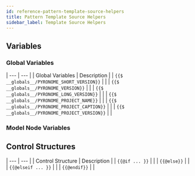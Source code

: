 ```yaml
---
id: reference-pattern-template-source-helpers
title: Pattern Template Source Helpers
sidebar_label: Template Source Helpers
---
```


<a id="aHeaderMenuAnchor" data-header-menu="Docs"></a>

## Variables

### Global Variables

| --- | --- |
| Global Variables | Description |
| `{{$ __globals__/PYRONOME_SHORT_VERSION}}` |  |
| `{{$ __globals__/PYRONOME_VERSION}}` |  |
| `{{$ __globals__/PYRONOME_LONG_VERSION}}` |  |
| `{{$ __globals__/PYRONOME_PROJECT_NAME}}` |  |
| `{{$ __globals__/PYRONOME_PROJECT_CAPTION}}` |  |
| `{{$ __globals__/PYRONOME_PROJECT_VERSION}}` |  |

### Model Node Variables

## Control Structures

| --- | --- |
| Control Structure | Description |
| `{{@if ... }}` |  |
| `{{@else}}` |    |
| `{{@elseif ... }}` |   |
| `{{@endif}}` |   |